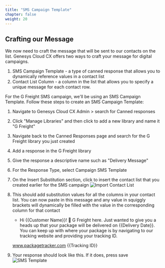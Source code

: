 ```yaml
---
title: "SMS Campaign Template"
chapter: false
weight: 20
---
```


## Crafting our Message
We now need to craft the message that will be sent to our contacts on the list. Genesys Cloud CX offers two ways to craft your message for digital campaigns.
1. SMS Campaign Template - a type of canned response that allows you to dynamically reference values in a contact list
2. Contact List Column - a column in the list that allows you to specify a unique message for each contact row.

For the G Freight SMS campaign, we'll be using an SMS Campaign Template. Follow these steps to create an SMS Campaign Template:
1. Navigate to Genesys Cloud CX Admin > search for Canned responses
2. Click "Manage Libraries" and then click to add a new library and name it "G Freight"
3. Navigate back to the Canned Responses page and search for the G Freight library you just created
4. Add a response in the G Freight library
5. Give the response a descriptive name such as "Delivery Message"
6. For the Response Type, select Campaign SMS Template
7. On the Insert Substitution section, click to insert the contact list that you created earlier for the SMS campaign
![Import Contact List](/images/importContactList.jpg)
8. This should add substitution values for all the columns in your contact list. You can now paste in this message and any value in squiggly brackets will dynamically be filled with the value in the corresponding column for that contact
    - Hi {{Customer Name}}! 👋 G Freight here. Just wanted to give you a heads up that your package will be delivered on {{Delivery Date}}. You can keep up with where your package is by navigating to our tracking website and providing your tracking ID. 

    www.packagetracker.com
    {{Tracking ID}}
9. Your response should look like this. If it does, press save
![SMS Template](/images/smsTemplate.jpg)